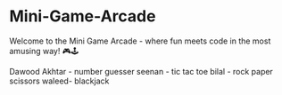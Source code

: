 # Mini-Game-Arcade
Welcome to the Mini Game Arcade - where fun meets code in the most amusing way! 🎮🕹️

Dawood Akhtar - number guesser
seenan - tic tac toe
bilal - rock paper scissors
waleed- blackjack 
